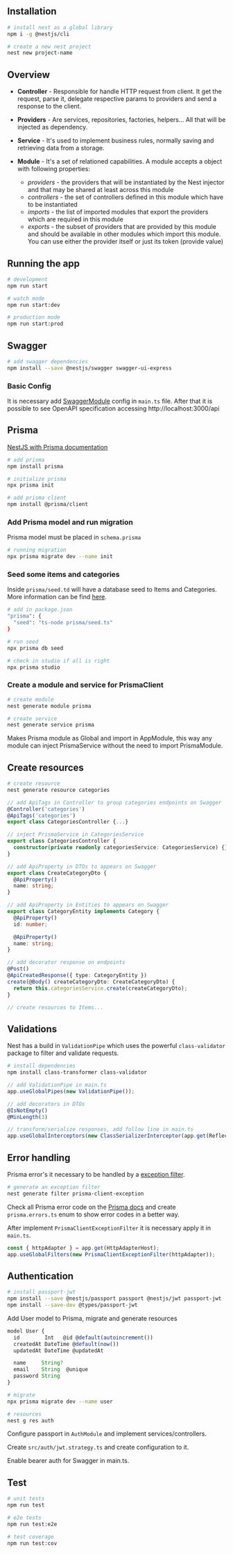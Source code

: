 ## Installation

```bash
# install nest as a global library
npm i -g @nestjs/cli

# create a new nest project
nest new project-name
```

## Overview

- **Controller** - Responsible for handle HTTP request from client. It get the request, parse it, delegate respective params to providers and send a response to the client.

- **Providers** - Are services, repositories, factories, helpers... All that will be injected as dependency.

- **Service** - It's used to implement business rules, normally saving and retrieving data from a storage.

- **Module** - It's a set of relationed capabilities. A module accepts a object with following properties:
  - _providers_ - the providers that will be instantiated by the Nest injector and that may be shared at least across this module
  - _controllers_ - the set of controllers defined in this module which have to be instantiated
  - _imports_ - the list of imported modules that export the providers which are required in this module
  - _exports_ - the subset of providers that are provided by this module and should be available in other modules which import this module. You can use either the provider itself or just its token (provide value)

## Running the app

```bash
# development
npm run start

# watch mode
npm run start:dev

# production mode
npm run start:prod
```

## Swagger

```bash
# add swagger dependencies
npm install --save @nestjs/swagger swagger-ui-express
```

### Basic Config

It is necessary add [SwaggerModule](https://docs.nestjs.com/openapi/introduction#bootstrap) config in `main.ts` file.
After that it is possible to see OpenAPI specification accessing http://localhost:3000/api

## Prisma

[NestJS with Prisma documentation](https://docs.nestjs.com/recipes/prisma)

```bash
# add prisma
npm install prisma

# initialize prisma
npx prisma init

# add prisma client
npm install @prisma/client
```

### Add Prisma model and run migration

Prisma model must be placed in `schema.prisma`

```bash
# running migration
npx prisma migrate dev --name init
```

### Seed some items and categories

Inside `prisma/seed.td` will have a database seed to Items and Categories. More information can be find [here](https://www.prisma.io/docs/guides/database/seed-database).

```bash
# add in package.json
"prisma": {
  "seed": "ts-node prisma/seed.ts"
}

# run seed
npx prisma db seed

# check in studio if all is right
npx prisma studio
```

### Create a module and service for PrismaClient

```bash
# create module
nest generate module prisma

# create service
nest generate service prisma
```

Makes Prisma module as Global and import in AppModule, this way any module can inject PrismaService without the need to import PrismaModule.

## Create resources

```bash
# create resource
nest generate resource categories
```

```typescript
// add ApiTags in Controller to group categories endpoints on Swagger
@Controller('categories')
@ApiTags('categories')
export class CategoriesController {...}

// inject PrismaService in CategoriesService
export class CategoriesController {
  constructor(private readonly categoriesService: CategoriesService) {}
}

// add ApiProperty in DTOs to appears on Swagger
export class CreateCategoryDto {
  @ApiProperty()
  name: string;
}

// add ApiProperty in Entities to appears on Swagger
export class CategoryEntity implements Category {
  @ApiProperty()
  id: number;

  @ApiProperty()
  name: string;
}

// add decorator response on endpoints
@Post()
@ApiCreatedResponse({ type: CategoryEntity })
create(@Body() createCategoryDto: CreateCategoryDto) {
  return this.categoriesService.create(createCategoryDto);
}

// create resources to Items...
```

## Validations

Nest has a build in `ValidationPipe` which uses the powerful `class-validator` package to filter and validate requests.

```bash
# install dependencies
npm install class-transformer class-validator
```

```typescript
// add ValidationPipe in main.ts
app.useGlobalPipes(new ValidationPipe());

// add decorators in DTOs
@IsNotEmpty()
@MinLength(3)

// transform/serialize responses, add follow line in main.ts
app.useGlobalInterceptors(new ClassSerializerInterceptor(app.get(Reflector)));
```

## Error handling

Prisma error's it necessary to be handled by a [exception filter](https://docs.nestjs.com/exception-filters).

```bash
# generate an exception filter
nest generate filter prisma-client-exception
```

Check all Prisma error code on the [Prisma docs]() and create `prisma.errors.ts` enum to show error codes in a better way.

After implement `PrismaClientExceptionFilter` it is necessary apply it in `main.ts`.

```typescript
const { httpAdapter } = app.get(HttpAdapterHost);
app.useGlobalFilters(new PrismaClientExceptionFilter(httpAdapter));
```

## Authentication

```bash
# install passport-jwt
npm install --save @nestjs/passport passport @nestjs/jwt passport-jwt
npm install --save-dev @types/passport-jwt
```

Add User model to Prisma, migrate and generate resources

```typescript
model User {
  id        Int   @id @default(autoincrement())
  createdAt DateTime @default(now())
  updatedAt DateTime @updatedAt

  name     String?
  email    String  @unique
  password String
}
```

```bash
# migrate
npx prisma migrate dev --name user

# resources
nest g res auth
```

Configure passport in `AuthModule` and implement services/controllers.

Create `src/auth/jwt.strategy.ts` and create configuration to it.

Enable bearer auth for Swagger in main.ts.

## Test

```bash
# unit tests
npm run test

# e2e tests
npm run test:e2e

# test coverage
npm run test:cov
```
